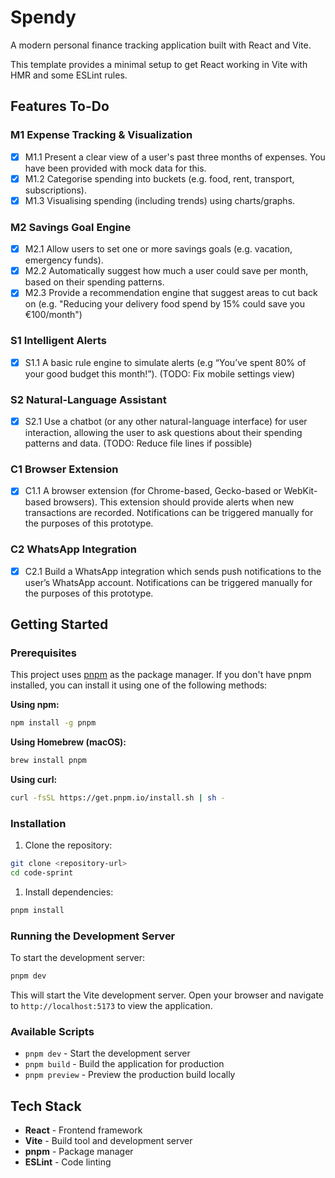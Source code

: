 # Spendy

A modern personal finance tracking application built with React and Vite.

This template provides a minimal setup to get React working in Vite with HMR and some ESLint rules.

## Features To-Do

### M1 Expense Tracking & Visualization

- [x] M1.1 Present a clear view of a user's past three months of expenses. You have been provided with mock data for this.
- [x] M1.2 Categorise spending into buckets (e.g. food, rent, transport, subscriptions).
- [x] M1.3 Visualising spending (including trends) using charts/graphs.

### M2 Savings Goal Engine

- [x] M2.1 Allow users to set one or more savings goals (e.g. vacation, emergency funds).
- [x] M2.2 Automatically suggest how much a user could save per month, based on their spending patterns.
- [x] M2.3 Provide a recommendation engine that suggest areas to cut back on (e.g. "Reducing your delivery food spend by 15% could save you €100/month")

### S1 Intelligent Alerts

- [x] S1.1 A basic rule engine to simulate alerts (e.g “You’ve spent 80% of your good budget this month!”). (TODO: Fix mobile settings view)

### S2 Natural-Language Assistant

- [x] S2.1 Use a chatbot (or any other natural-language interface) for user interaction, allowing the user to ask questions about their spending patterns and data. (TODO: Reduce file lines if possible)

### C1 Browser Extension

- [x] C1.1 A browser extension (for Chrome-based, Gecko-based or WebKit-based browsers). This extension should provide alerts when new transactions are recorded. Notifications can be triggered manually for the purposes of this prototype.

### C2 WhatsApp Integration

- [x] C2.1 Build a WhatsApp integration which sends push notifications to the user’s WhatsApp account. Notifications can be triggered manually for the purposes of this prototype.


## Getting Started

### Prerequisites

This project uses [pnpm](https://pnpm.io/) as the package manager. If you don't have pnpm installed, you can install it using one of the following methods:

**Using npm:**

```bash
npm install -g pnpm
```

**Using Homebrew (macOS):**

```bash
brew install pnpm
```

**Using curl:**

```bash
curl -fsSL https://get.pnpm.io/install.sh | sh -
```

### Installation

1. Clone the repository:

```bash
git clone <repository-url>
cd code-sprint
```

1. Install dependencies:

```bash
pnpm install
```

### Running the Development Server

To start the development server:

```bash
pnpm dev
```

This will start the Vite development server. Open your browser and navigate to `http://localhost:5173` to view the application.

### Available Scripts

- `pnpm dev` - Start the development server
- `pnpm build` - Build the application for production
- `pnpm preview` - Preview the production build locally

## Tech Stack

- **React** - Frontend framework
- **Vite** - Build tool and development server
- **pnpm** - Package manager
- **ESLint** - Code linting
